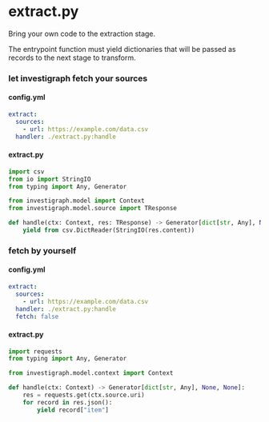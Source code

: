 # extract.py

Bring your own code to the extraction stage.

The entrypoint function must yield dictionaries that will be passed as records to the next stage to transform.

### let investigraph fetch your sources

#### config.yml

```yaml
extract:
  sources:
    - url: https://example.com/data.csv
  handler: ./extract.py:handle
```

#### extract.py

```python
import csv
from io import StringIO
from typing import Any, Generator

from investigraph.model import Context
from investigraph.model.source import TResponse

def handle(ctx: Context, res: TResponse) -> Generator[dict[str, Any], None, None]:
    yield from csv.DictReader(StringIO(res.content))
```

### fetch by yourself

#### config.yml

```yaml
extract:
  sources:
    - url: https://example.com/data.csv
  handler: ./extract.py:handle
  fetch: false
```

#### extract.py

```python
import requests
from typing import Any, Generator

from investigraph.model.context import Context

def handle(ctx: Context) -> Generator[dict[str, Any], None, None]:
    res = requests.get(ctx.source.uri)
    for record in res.json():
        yield record["item"]
```
